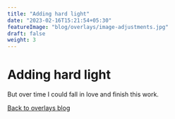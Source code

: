 ```yaml
---
title: "Adding hard light"
date: "2023-02-16T15:21:54+05:30"
featureImage: "blog/overlays/image-adjustments.jpg"
draft: false
weight: 3
---
```


# Adding hard light

But over time I could fall in love and finish this work.

[Back to overlays blog](/blog/overlays)
